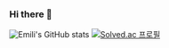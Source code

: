 ### Hi there 👋

<!--
**emili5/emili5** is a ✨ _special_ ✨ repository because its `README.md` (this file) appears on your GitHub profile.

Here are some ideas to get you started:

- 🔭 I’m currently working on ...
- 🌱 I’m currently learning ...
- 👯 I’m looking to collaborate on ...
- 🤔 I’m looking for help with ...
- 💬 Ask me about ...
- 📫 How to reach me: ...
- 😄 Pronouns: ...
- ⚡ Fun fact: ...
-->
![Emili's GitHub stats](https://github-readme-stats.vercel.app/api?username=emili5&show_icons=true&theme=radical)
[![Solved.ac 프로필](http://mazassumnida.wtf/api/v2/generate_badge?boj=mok05394)](https://solved.ac/mok05394/)
